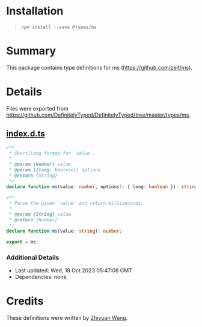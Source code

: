 # Installation
> `npm install --save @types/ms`

# Summary
This package contains type definitions for ms (https://github.com/zeit/ms).

# Details
Files were exported from https://github.com/DefinitelyTyped/DefinitelyTyped/tree/master/types/ms.
## [index.d.ts](https://github.com/DefinitelyTyped/DefinitelyTyped/tree/master/types/ms/index.d.ts)
````ts
/**
 * Short/Long format for `value`.
 *
 * @param {Number} value
 * @param {{long: boolean}} options
 * @return {String}
 */
declare function ms(value: number, options?: { long: boolean }): string;

/**
 * Parse the given `value` and return milliseconds.
 *
 * @param {String} value
 * @return {Number}
 */
declare function ms(value: string): number;

export = ms;

````

### Additional Details
 * Last updated: Wed, 18 Oct 2023 05:47:08 GMT
 * Dependencies: none

# Credits
These definitions were written by [Zhiyuan Wang](https://github.com/danny8002).
